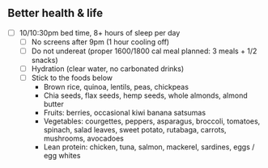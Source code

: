 ## Better health & life

- [ ] 10/10:30pm bed time, 8+ hours of sleep per day
  - [ ] No screens after 9pm (1 hour cooling off)
  - [ ] Do not undereat (proper 1600/1800 cal meal planned: 3 meals + 1/2 snacks)
  - [ ] Hydration (clear water, no carbonated drinks)
  - [ ] Stick to the foods below
      - Brown rice, quinoa, lentils, peas, chickpeas
      - Chia seeds, flax seeds, hemp seeds, whole almonds, almond butter
      - Fruits: berries, occasional kiwi banana satsumas
      - Vegetables: courgettes, peppers, asparagus, broccoli, tomatoes, spinach, salad leaves, sweet potato, rutabaga, carrots, mushrooms, avocadoes
      - Lean protein: chicken, tuna, salmon, mackerel, sardines, eggs / egg whites
